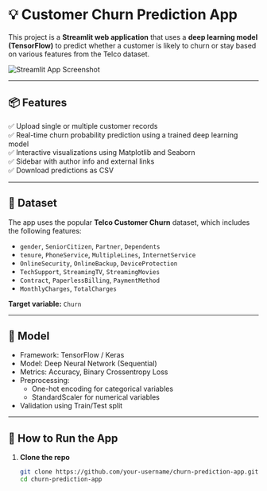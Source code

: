 # 💡 Customer Churn Prediction App

This project is a **Streamlit web application** that uses a **deep learning model (TensorFlow)** to predict whether a customer is likely to churn or stay based on various features from the Telco dataset.

![Streamlit App Screenshot](screenshot.png) <!-- You can update this with a real screenshot later -->

---

## 📦 Features

✅ Upload single or multiple customer records  
✅ Real-time churn probability prediction using a trained deep learning model  
✅ Interactive visualizations using Matplotlib and Seaborn  
✅ Sidebar with author info and external links  
✅ Download predictions as CSV  

---

## 📁 Dataset

The app uses the popular **Telco Customer Churn** dataset, which includes the following features:

- `gender`, `SeniorCitizen`, `Partner`, `Dependents`
- `tenure`, `PhoneService`, `MultipleLines`, `InternetService`
- `OnlineSecurity`, `OnlineBackup`, `DeviceProtection`
- `TechSupport`, `StreamingTV`, `StreamingMovies`
- `Contract`, `PaperlessBilling`, `PaymentMethod`
- `MonthlyCharges`, `TotalCharges`

**Target variable:** `Churn`

---

## 🧠 Model

- Framework: TensorFlow / Keras
- Model: Deep Neural Network (Sequential)
- Metrics: Accuracy, Binary Crossentropy Loss
- Preprocessing:
  - One-hot encoding for categorical variables
  - StandardScaler for numerical variables
- Validation using Train/Test split

---

## 🚀 How to Run the App

1. **Clone the repo**
   ```bash
   git clone https://github.com/your-username/churn-prediction-app.git
   cd churn-prediction-app

